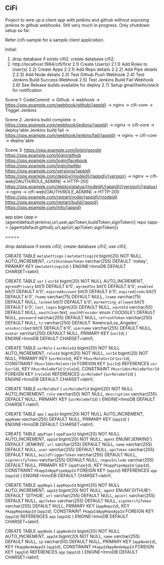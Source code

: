 ## CiFi
Project to wire up a client app with jenkins and github without exposing jenkins to github webhooks.
Still very much in progress. Only shutdown setup so far.

Refer /cifi-sample for a sample client application.

Initial:
1) drop database if exists cifi2; create database cifi2;
2) http://localhost:1984/cifi/first
    2.1) Create User(s)
      2.1.1) Add Roles to User(s)
    2.2) Create Apps
      2.2.1) Add Repo details
      2.2.2) Add Pipe details
      2.2.3) Add Node details
    2.3) Test Github Push Webhook
    2.4) Test Jenkins Build Success Webhook
    2.5) Test Jenkins Build Fail Webhook
    2.6) See Release builds available for deploy
    2.7) Setup gmail/twilio/slack for notification


Scene 1:
CodeCommit -> Github -> webhook -> https://ops.example.com/webhook/github/{appId} -> nginx -> cifi-core -> Trigger Jenkins

Scene 2:
Jenkins build complete -> https://ops.example.com/webhook/jenkins/{appId} -> nginx -> cifi-core -> deploy'able
Jenkins build fail -> https://ops.example.com/webhook/jenkins/fail/{appId} -> nginx -> cifi-core -> deploy'able

Scene 3:
https://ops.example.com/login/google
https://ops.example.com/login/github
https://ops.example.com/login/facebook
https://ops.example.com/login/twitter
https://ops.example.com/versions/{appid}
https://ops.example.com/deploy/{nodeid}/{appid}/{version} -> nginx -> cifi-web[OAUTH/ROLE_ADMIN] -> HTTP-200
https://ops.example.com/deploy/status/{nodeid}/{appid}/{version}/{status} -> nginx -> cifi-web[OAUTH/ROLE_ADMIN] -> HTTP-200
https://ops.example.com/restart/node/{appid}/{nodeid}
https://ops.example.com/restart/build/{appid}
https://ops.example.com/info/{appid}


app
  pipe {app-> {agent(default:jenkins),url,user,apiToken,buildToken,signToken}}
  repo {app-> {agent(default:github),url,apiUrl,apiToken,signToken}}

=====

drop database if exists cifi2;
create database cifi2;
use cifi2;

  CREATE TABLE `metaSettings` (
  	`metaSettingsId` bigint(20) NOT NULL AUTO_INCREMENT,
  	`cifiShutdownToken` varchar(255) DEFAULT 'nokey',
  	PRIMARY KEY (`metaSettingsId`)
  ) ENGINE=InnoDB DEFAULT CHARSET=latin1;

  CREATE TABLE `usr` (
    `usrId` bigint(20) NOT NULL AUTO_INCREMENT,
    `agreedPrivacy` bit(1) DEFAULT b'0',
    `agreedTos` bit(1) DEFAULT b'0',
    `enabled` bit(1) DEFAULT b'0',
    `expiredAccount` bit(1) DEFAULT b'0',
    `expiredCreds` bit(1) DEFAULT b'0',
    `fname` varchar(75) DEFAULT NULL,
    `lname` varchar(75) DEFAULT NULL,
    `locked` bit(1) DEFAULT b'0',
    `marketting_allowed` bit(1) DEFAULT b'0',
    `last_login` bigint(20) DEFAULT NULL,
    `oauthId` varchar(50) DEFAULT NULL,
    `oauthJson` text,
    `oauthProvider` enum ('GOOGLE') DEFAULT NULL,
    `password` varchar(255) DEFAULT NULL,
    `refreshToken` varchar(250) DEFAULT NULL,
    `tz` varchar(250) DEFAULT 'America/Los_Angeles',
    `unsubscribed` bit(1) DEFAULT b'0',
    `username` varchar(255) DEFAULT NULL,
    `avatar` varchar(250) DEFAULT NULL,
    PRIMARY KEY (`usrId`)
  ) ENGINE=InnoDB DEFAULT CHARSET=latin1;

  CREATE TABLE `usrRole` (
    `usrRoleId` bigint(20) NOT NULL AUTO_INCREMENT,
    `roleId` bigint(20) NOT NULL,
    `usrId` bigint(20) NOT NULL,
    PRIMARY KEY (`usrRoleId`),
    KEY `FKusrRoleUsrId` (`usrId`),
    CONSTRAINT `FKusrIdUsrRoleUsrId` FOREIGN KEY (`usrId`) REFERENCES `usr` (`usrId`),
    KEY `FKusrRoleDefId` (`roleId`),
    CONSTRAINT `FKusrIdUsrRoleDefUsrId` FOREIGN KEY (`roleId`) REFERENCES `usrRoleDef` (`usrRoleDefId`)
  ) ENGINE=InnoDB DEFAULT CHARSET=latin1;

  CREATE TABLE `usrRoleDef` (
    `usrRoleDefId` bigint(20) NOT NULL AUTO_INCREMENT,
    `role` varchar(50) NOT NULL,
    `description` varchar(255) DEFAULT NULL,
    PRIMARY KEY (`usrRoleDefId`)
  ) ENGINE=InnoDB DEFAULT CHARSET=latin1;

  CREATE TABLE `app` (
    `appId` bigint(20) NOT NULL AUTO_INCREMENT,
    `appName` varchar(255) DEFAULT NULL,
    PRIMARY KEY (`appId`)
  ) ENGINE=InnoDB DEFAULT CHARSET=latin1;

  CREATE TABLE `appPipe` (
    `appPipeId` bigint(20) NOT NULL AUTO_INCREMENT,
    `appId` bigint(20) NOT NULL,
    `agent` ENUM('JENKINS') DEFAULT 'JENKINS',
    `url` varchar(255) DEFAULT NULL,
    `name` varchar(255) DEFAULT NULL,
    `user` varchar(255) DEFAULT NULL,
    `apiToken` varchar(255) DEFAULT NULL,
    `buildTriggerToken` varchar(255) DEFAULT NULL,
    `signVerifyToken` varchar(255) DEFAULT NULL,
    `regexInclude` varchar(255) DEFAULT NULL,
    PRIMARY KEY (`appPipeId`),
    KEY `FKappPipeAppId` (`appId`),
    CONSTRAINT `FKappIdAppPipeAppId` FOREIGN KEY (`appId`) REFERENCES `app` (`appId`)
  ) ENGINE=InnoDB DEFAULT CHARSET=latin1;

  CREATE TABLE `appRepo` (
    `appRepoId` bigint(20) NOT NULL AUTO_INCREMENT,
    `appId` bigint(20) NOT NULL,
    `agent` ENUM('GITHUB') DEFAULT 'GITHUB',
    `url` varchar(255) DEFAULT NULL,
    `apiUrl` varchar(255) DEFAULT NULL,
    `apiToken` varchar(255) DEFAULT NULL,
    `signVerifyToken` varchar(255) DEFAULT NULL,
    PRIMARY KEY (`appRepoId`),
    KEY `FKappRepoAppId` (`appId`),
    CONSTRAINT `FKappIdAppRepoAppId` FOREIGN KEY (`appId`) REFERENCES `app` (`appId`)
  ) ENGINE=InnoDB DEFAULT CHARSET=latin1;

  CREATE TABLE `appNode` (
    `appNodeId` bigint(20) NOT NULL AUTO_INCREMENT,
    `appId` bigint(20) NOT NULL,
    `name` varchar(255) DEFAULT NULL,
    `ip` varchar(50) DEFAULT NULL,
    PRIMARY KEY (`appNodeId`),
    KEY `FKappNodeAppId` (`appId`),
    CONSTRAINT `FKappIdAppNodeAppId` FOREIGN KEY (`appId`) REFERENCES `app` (`appId`)
  ) ENGINE=InnoDB DEFAULT CHARSET=latin1;
